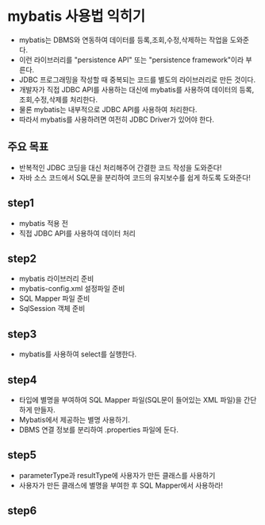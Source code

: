 # mybatis 사용법 익히기
- mybatis는 DBMS와 연동하여 데이터를 등록,조회,수정,삭제하는 작업을 도와준다.
- 이런 라이브러리를 "persistence API" 또는 "persistence framework"이라 부른다.
- JDBC 프로그래밍을 작성할 때 중복되는 코드를 별도의 라이브러리로 만든 것이다.
- 개발자가 직접 JDBC API를 사용하는 대신에 mybatis를 사용하여 데이터의 등록,조회,수정,삭제를 처리한다.
- 물론 mybatis는 내부적으로 JDBC API를 사용하여 처리한다.
- 따라서 mybatis를 사용하려면 여전히 JDBC Driver가 있어야 한다.

## 주요 목표
- 반복적인 JDBC 코딩을 대신 처리해주어 간결한 코드 작성을 도와준다!
- 자바 소스 코드에서 SQL문을 분리하여 코드의 유지보수를 쉽게 하도록 도와준다!

## step1
- mybatis 적용 전
- 직접 JDBC API를 사용하여 데이터 처리

## step2
- mybatis 라이브러리 준비 
- mybatis-config.xml 설정파일 준비
- SQL Mapper 파일 준비
- SqlSession 객체 준비 

## step3
- mybatis를 사용하여 select를 실행한다.

## step4
- 타입에 별명을 부여하여 SQL Mapper 파일(SQL문이 들어있는 XML 파일)을 간단하게 만들자.
- Mybatis에서 제공하는 별명 사용하기.  
- DBMS 연결 정보를 분리하여 .properties 파일에 둔다.

## step5
- parameterType과 resultType에 사용자가 만든 클래스를 사용하기
- 사용자가 만든 클래스에 별명을 부여한 후 SQL Mapper에서 사용하라!

## step6














